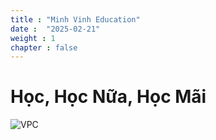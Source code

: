 ```yaml
---
title : "Minh Vinh Education"
date :  "2025-02-21" 
weight : 1 
chapter : false
---
```

# **Học, Học Nữa, Học Mãi**
![VPC](/minhvinheducation1/images/image31.png)

